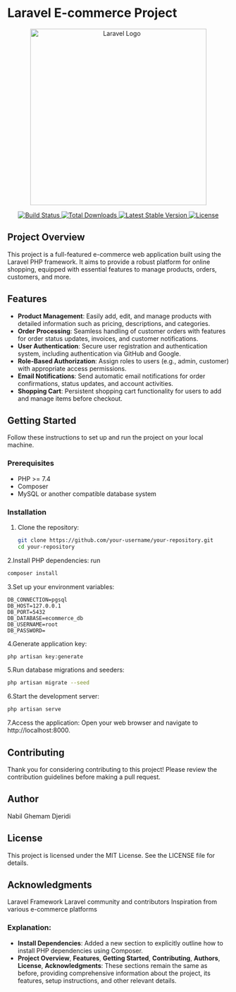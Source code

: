 # Laravel E-commerce Project

<p align="center">
  <a href="https://laravel.com" target="_blank">
    <img src="https://raw.githubusercontent.com/laravel/art/master/logo-lockup/5%20SVG/2%20CMYK/1%20Full%20Color/laravel-logolockup-cmyk-red.svg" width="400" alt="Laravel Logo">
  </a>
</p>

<p align="center">
  <a href="https://github.com/laravel/framework/actions">
    <img src="https://github.com/laravel/framework/workflows/tests/badge.svg" alt="Build Status">
  </a>
  <a href="https://packagist.org/packages/laravel/framework">
    <img src="https://img.shields.io/packagist/dt/laravel/framework" alt="Total Downloads">
  </a>
  <a href="https://packagist.org/packages/laravel/framework">
    <img src="https://img.shields.io/packagist/v/laravel/framework" alt="Latest Stable Version">
  </a>
  <a href="https://packagist.org/packages/laravel/framework">
    <img src="https://img.shields.io/packagist/l/laravel/framework" alt="License">
  </a>
</p>

## Project Overview

This project is a full-featured e-commerce web application built using the Laravel PHP framework. It aims to provide a robust platform for online shopping, equipped with essential features to manage products, orders, customers, and more.

## Features


- **Product Management**: Easily add, edit, and manage products with detailed information such as pricing, descriptions, and categories.
- **Order Processing**: Seamless handling of customer orders with features for order status updates, invoices, and customer notifications.
- **User Authentication**: Secure user registration and authentication system, including authentication via GitHub and Google.
- **Role-Based Authorization**: Assign roles to users (e.g., admin, customer) with appropriate access permissions.
- **Email Notifications**: Send automatic email notifications for order confirmations, status updates, and account activities.
- **Shopping Cart**: Persistent shopping cart functionality for users to add and manage items before checkout.

## Getting Started

Follow these instructions to set up and run the project on your local machine.

### Prerequisites

- PHP >= 7.4
- Composer
- MySQL or another compatible database system

### Installation

1. Clone the repository:
   ```bash
   git clone https://github.com/your-username/your-repository.git
   cd your-repository
   ```
2.Install PHP dependencies:
   run
 ```bash
 composer install
```
3.Set up your environment variables:
```env
DB_CONNECTION=pgsql
DB_HOST=127.0.0.1
DB_PORT=5432
DB_DATABASE=ecommerce_db
DB_USERNAME=root
DB_PASSWORD=

```
4.Generate application key:

```bash
php artisan key:generate
```
5.Run database migrations and seeders:

```bash
php artisan migrate --seed
```
6.Start the development server:

```bash
php artisan serve
```
7.Access the application:
Open your web browser and navigate to http://localhost:8000.

## Contributing
Thank you for considering contributing to this project! Please review the contribution guidelines before making a pull request.
## Author
Nabil Ghemam Djeridi
## License
This project is licensed under the MIT License. See the LICENSE file for details.
## Acknowledgments
Laravel Framework
Laravel community and contributors
Inspiration from various e-commerce platforms

### Explanation:

- **Install Dependencies**: Added a new section to explicitly outline how to install PHP dependencies using Composer.
- **Project Overview**, **Features**, **Getting Started**, **Contributing**, **Authors**, **License**, **Acknowledgments**: These sections remain the same as before, providing comprehensive information about the project, its features, setup instructions, and other relevant details.

